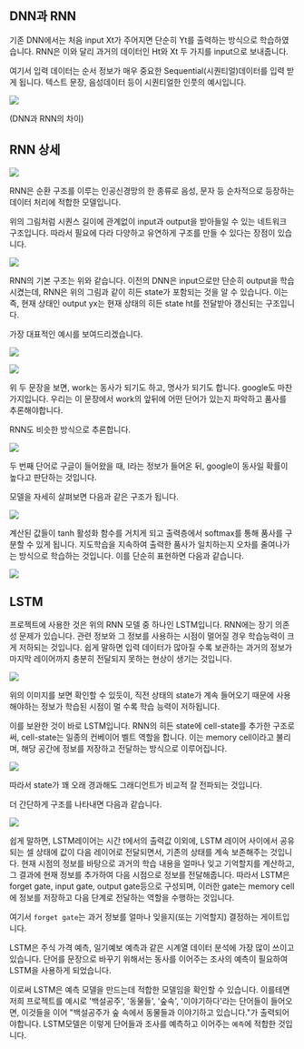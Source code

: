 ## DNN과 RNN

기존 DNN에서는 처음 input Xt가 주어지면 단순히 Yt를 출력하는 방식으로 학습하였습니다. RNN은 이와 달리 과거의 데이터인 Ht와 Xt 두 가지를 input으로 보내줍니다. 

여기서 입력 데이터는 순서 정보가 매우 중요한 Sequential(시퀀티얼)데이터를 입력 받게 됩니다. 텍스트 문장, 음성데이터 등이 시퀀티얼한 인풋의 예시입니다.

![](https://postfiles.pstatic.net/MjAyMTA4MjlfNzUg/MDAxNjMwMjI1NjUzMzk5.fpPSSizyrHxQbx7QLlKesOt8ZEbzGCY3qXA8p04HULIg.24EnregYSKK161o90Kmn7ARhjQs6hNit0gmvTEbnkcQg.PNG.1012rnjsdydgns/%EC%8A%A4%ED%81%AC%EB%A6%B0%EC%83%B7_2021-08-29_%EC%98%A4%ED%9B%84_5.27.30.png?type=w773)

(DNN과 RNN의 차이)



## RNN 상세

![](http://i.imgur.com/Q8zv6TQ.png)

RNN은 순환 구조를 이루는 인공신경망의 한 종류로 음성, 문자 등 순차적으로 등장하는 데이터 처리에 적합한 모델입니다. 

위의 그림처럼 시퀀스 길이에 관계없이 input과 output을 받아들일 수 있는 네트워크 구조입니다. 따라서 필요에 다라 다양하고 유연하게 구조를 만들 수 있다는 장점이 있습니다.



![](http://i.imgur.com/s8nYcww.png)

RNN의 기본 구조는 위와 같습니다. 이전의 DNN은 input으로만 단순히 output을 학습시켰는데, RNN은 위의 그림과 같이 히든 state가 포함되는 것을 알 수 있습니다. 이는 즉, 현재 상태인 output yx는 현재 상태의 히든 state ht를 전달받아 갱신되는 구조입니다.



가장 대표적인 예시를 보여드리겠습니다.

![](https://postfiles.pstatic.net/MjAyMTA4MjlfMTU0/MDAxNjMwMjI4MTc5NDU2.IlpGhUS3ht4DkTZv7YvC_Ptkh4p48TYioGVj535cJrIg.-PRnI0SYF9de_xbR7HBsUs1LvbscV43AT8NQ2mYStAkg.PNG.1012rnjsdydgns/%EC%8A%A4%ED%81%AC%EB%A6%B0%EC%83%B7_2021-08-29_%EC%98%A4%ED%9B%84_6.09.36.png?type=w773)

![](https://postfiles.pstatic.net/MjAyMTA4MjlfMjM2/MDAxNjMwMjI4MjcxMTE4.3yMcRfQKLVP2cEkhVcEySwYl2vAGzo0vbmIUQEPo_v0g.pAUNKenFnfRPMUTW_ibhYZcX2XG1GsJVeUAdKq_8gMEg.PNG.1012rnjsdydgns/%EC%8A%A4%ED%81%AC%EB%A6%B0%EC%83%B7_2021-08-29_%EC%98%A4%ED%9B%84_6.11.07.png?type=w773)

위 두 문장을 보면, work는 동사가 되기도 하고, 명사가 되기도 합니다. google도 마찬가지입니다. 우리는 이 문장에서 work의 앞뒤에 어떤 단어가 있는지 파악하고  품사를 추론해야합니다.

RNN도 비슷한 방식으로 추론합니다.

![](https://postfiles.pstatic.net/MjAyMTA4MjlfMjEg/MDAxNjMwMjI4NTgzNTU2.08213kABkArrURuC-1KNzTyQWVP972L9MClLPPB6TKgg.EbthVeuPakBfncI4-9eeIOOSgHrOJHe4OzyIBY08Ap8g.PNG.1012rnjsdydgns/%EC%8A%A4%ED%81%AC%EB%A6%B0%EC%83%B7_2021-08-29_%EC%98%A4%ED%9B%84_6.16.20.png?type=w773)

두 번째 단어로 구글이 들어왔을 때, I라는 정보가 들어온 뒤, google이 동사일 확률이 높다고 판단하는 것입니다.

모델을 자세히 살펴보면 다음과 같은 구조가 됩니다.

![](https://postfiles.pstatic.net/MjAyMTA4MjlfMTQx/MDAxNjMwMjI5MTYyNDE2.45yIbumS-_HM2aoWigyKOInFtDj9lYNNZanc0oHd-ugg.qkdvCIEzcBxkTWs5W-ysgxq5vacxK1xxAoUwOlLLp9Eg.PNG.1012rnjsdydgns/%EC%8A%A4%ED%81%AC%EB%A6%B0%EC%83%B7_2021-08-29_%EC%98%A4%ED%9B%84_6.25.58.png?type=w773)

계산된 값들이 tanh 활성화 함수를 거치게 되고 출력층에서 softmax를 통해 품사를 구분할 수 있게 됩니다. 지도학습을 지속하여 출력한 품사가 일치하는지 오차를 줄여나가는 방식으로 학습하는 것입니다. 이를 단순히 표현하면 다음과 같습니다.

![](https://postfiles.pstatic.net/MjAyMTA4MjlfNjAg/MDAxNjMwMjI5NzUyNjMy.NLJ6SY-z6JKU5H2l9E9a6prCQ2LCw8cP23-6oIw22jcg.62eQ17ml89NgYo4ML9Gt6PTvABZurSPre_XjrPQ39n8g.PNG.1012rnjsdydgns/%EC%8A%A4%ED%81%AC%EB%A6%B0%EC%83%B7_2021-08-29_%EC%98%A4%ED%9B%84_6.35.48.png?type=w773)



## LSTM

프로젝트에 사용한 것은 위의 RNN 모델 중 하나인 LSTM입니다. RNN에는 장기 의존성 문제가 있습니다. 관련 정보와 그 정보를 사용하는 시점이 멀어질 경우 학습능력이 크게 저하되는 것입니다. 쉽게 말하면 입력 데이터가 많아질 수록 보관하는 과거의 정보가 마지막 레이어까지 충분히 전달되지 못하는 현상이 생기는 것입니다.

![](http://i.imgur.com/H9UoXdC.png)

위의 이미지를 보면 확인할 수 있듯이, 직전 상태의 state가 계속 들어오기 때문에 사용해야하는 정보가 학습된 시점이 멀 수록 학습 능력이 저하됩니다.

 이를 보완한 것이 바로 LSTM입니다. RNN의 히든 state에 cell-state를 추가한 구조로써, cell-state는 일종의 컨베이어 벨트 역할을 합니다. 이는 memory cell이라고 불리며, 해당 공간에 정보를 저장하고 전달하는 방식으로 이루어집니다.

![](http://i.imgur.com/jKodJ1u.png)

따라서 state가 꽤 오래 경과해도 그래디언트가 비교적 잘 전파되는 것입니다.

더 간단하게 구조를 나타내면 다음과 같습니다.

![](https://postfiles.pstatic.net/MjAyMTA4MjlfMTQ2/MDAxNjMwMjMwNjQ0ODg4.8L1mcbceP7zx7Ls3Q6CVTCBLGJYWbu_GHwNyE7hC9vMg.3kYwMwbjFmBKYM7R5C8SdRUGUd4o__hcBiYeehSVU3Yg.PNG.1012rnjsdydgns/%EC%8A%A4%ED%81%AC%EB%A6%B0%EC%83%B7_2021-08-29_%EC%98%A4%ED%9B%84_6.50.40.png?type=w773)

쉽게 말하면, LSTM레이어는 시간 t에서의 출력값 이외에, LSTM 레이어 사이에서 공유되는 셀 상태에 값이 다음 레이어로 전달되면서, 기존의 상태를 계속 보존해주는 것입니다. 현재 시점의 정보를 바탕으로 과거의 학습 내용을 얼마나 잊고 기억할지를 계산하고, 그 결과에 현재 정보를 추가하여 다음 시점으로 정보를 전달해줍니다. 따라서 LSTM은 forget gate, input gate, output gate등으로 구성되며, 이러한 gate는 memory cell에 정보를 저장하고 다음 단계로 전달하는 역할을 수행하는 것입니다.

여기서 `forget gate`는 과거 정보를 얼마나 잊을지(또는 기억할지) 결정하는 게이트입니다.

LSTM은 주식 가격 예측, 일기예보 예측과 같은 시계열 데이터 분석에 가장 많이 쓰이고 있습니다. 단어를 문장으로 바꾸기 위해서는 동사를 이어주는 조사의 예측이 필요하여 LSTM을 사용하게 되었습니다.

이로써 LSTM은 예측 모델을 만드는데 적합한 모델임을 확인할 수 있습니다. 이를테면 저희 프로젝트를 예시로 '백설공주', '동물들', '숲속',  '이야기하다'라는 단어들이 들어오면, 이것들을 이어 "백설공주가 숲 속에서 동물들과 이야기하고 있습니다."가 출력되어야합니다. LSTM모델은 이렇게 단어들과 조사를 예측하고 이어주는 `예측`에 적합한 것입니다.



